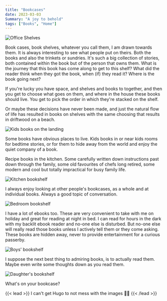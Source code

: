 ```yaml
---
title: "Bookcases"
date: 2023-03-03
Summary: "A joy to behold"
tags: ["Books", "Home"]
---
```


![Office Shelves](bookcase-2-thumb.jpg "Office Shelves")

Book cases, book shelves, whatever you call them, I am drawn towards them. It is always interesting to see what people put on theirs. Both the books and also the trinkets or sundries. It's such a big collection of stories, both contained within the book but of the person that owns them. What is the journey that this book has come along to get to this shelf? What did the reader think when they got the book, when (if) they read it? Where is the book going next?

If you're lucky you have space, and shelves and books to together, and then you get to choose what goes on them, and where in the house these books should live. You get to pick the order in which they're stacked on the shelf.

Or maybe these decisions have never been made, and just the natural flow of life has resulted in books on shelves with the same choosing that results in driftwood on a beach.

![Kids books on the landing](bookcase-1.jpg "Kids books on the landing")

Some books have obvious places to live. Kids books in or near kids rooms for bedtime stories, or for them to hide away from the world and enjoy the quiet company of a book.

Recipe books in the kitchen. Some carefully written down instructions past down through the family, some old favourites of chefs long retired, some modern and cool but totally impractical for busy family life.

![Kitchen bookshelf](bookcase-6.jpg "Kitchen bookshelf")

I always enjoy looking at other people's bookcases, as a whole and at individual books. Always a good topic of conversation.

![Bedroom bookshelf](bookcase-5.jpg "Bedroom bookshelf")

I have a lot of ebooks too. These are very convenient to take with me on holiday and great for reading at night in bed. I can read for hours in the dark with my backlit ebook reader and no-one else is disturbed. But no-one else will really read those books unless I actively tell them or they come asking. These books are hidden away, never to provide entertainment for a curious passerby.

![Boys' bookshelf](bookcase-3.jpg "Boys' bookshelf")

I suppose the next best thing to admiring books, is to actually read them. Maybe even write some thoughts down as you read them.

![Daughter's bookshelf](bookcase-4.jpg "Daughter's bookshelf")

What's on your bookcase?

{{< lead >}}
I can't get Hugo to not mess with the images 🤷‍♂️
{{< /lead >}}
